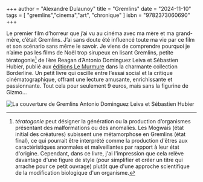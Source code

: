 +++
author = "Alexandre Dulaunoy"
title = "Gremlins" 
date = "2024-11-10"
tags = [
    "gremlins","cinema","art", "chronique"
]
isbn = "9782373060690"
+++

Le premier film d’horreur que j’ai vu au cinéma avec ma mère et ma grand-mère, c’était Gremlins. J’ai sans doute été influencé toute ma vie par ce film et son scénario sans même le savoir. Je viens de comprendre pourquoi je n’aime pas les films de Noël trop sirupeux en lisant Gremlins, petite tératogonie[^1] de l’ère Reagan d’Antonio Dominguez Leiva et Sébastien Hubier, publié aux [éditions Le Murmure](https://www.editions-du-murmure.fr/) dans la charmante collection Borderline. Un petit livre qui oscille entre l’essai social et la critique cinématographique, offrant une lecture amusante, enrichissante et passionnante. Tout cela pour seulement 9 euros, mais sans la figurine de Gizmo…

![La couverture de Gremlins Antonio Dominguez Leiva et Sébastien Hubier](/images/gremlins.jpeg)

[^1]: *tératogonie* peut désigner la génération ou la production d’organismes présentant des malformations ou des anomalies. Les Mogwais (état initial des créatures) subissent une métamorphose en Gremlins (état final), ce qui pourrait être interprété comme la production d'êtres aux caractéristiques anormales et malveillantes par rapport à leur état d'origine. Cependant, dans ce livre, j'ai l'impression que cela relève davantage d'une figure de style (pour simplifier et créer un titre qui arrache pour ce petit ouvrage) plutôt que d'une approche scientifique de la modification biologique d'un organisme. 
